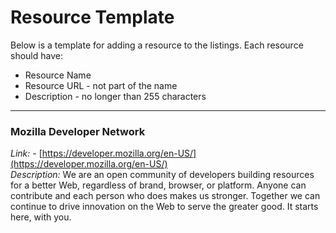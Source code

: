 Resource Template
=================

Below is a template for adding a resource to the listings. Each resource should
have:

* Resource Name
* Resource URL - not part of the name
* Description - no longer than 255 characters

---

### Mozilla Developer Network  
*Link:* -
[https://developer.mozilla.org/en-US/](https://developer.mozilla.org/en-US/)  
*Description:* We are an open community of developers building resources for a
better Web, regardless of brand, browser, or platform. Anyone can contribute and
each person who does makes us stronger. Together we can continue to drive
innovation on the Web to serve the greater good. It starts here, with you.
